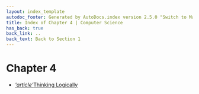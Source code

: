 ```yaml
---
layout: index_template
autodoc_footer: Generated by AutoDocs.index version 2.5.0 "Switch to Material Icons" ⓒ Starwort, 2020
title: Index of Chapter 4 | Computer Science
has_back: true
back_link: ..
back_text: Back to Section 1
---
```


# **Chapter 4**

- <a href='./thinking_logically.md'><i title='MD file' class="material-icons">'article'</i>Thinking Logically</a>
